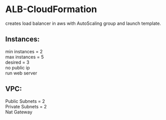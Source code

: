 # ALB-CloudFormation
creates load balancer in aws with AutoScaling group and launch template.

## Instances:  
min instances = 2  
max instances = 5  
desired = 3  
no public ip  
run web server  

## VPC:
Public Subnets = 2  
Private Subnets = 2  
Nat Gateway
